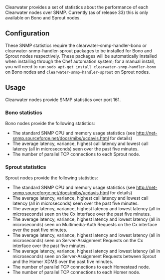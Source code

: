 Clearwater provides a set of statistics about the performance of each Clearwater nodes over SNMP. Currently (as of release 33) this is only available on Bono and Sprout nodes.

## Configuration

These SNMP statistics require the clearwater-snmp-handler-bono or clearwater-snmp-handler-sprout packages to be installed for Bono and Sprout nodes respectively. These packages will be automatically installed when installing through the Chef automation system; for a manual install, you will need to run `sudo apt-get install clearwater-snmp-handler-bono` on Bono nodes and `clearwater-snmp-handler-sprout` on Sprout nodes.

## Usage

Clearwater nodes provide SNMP statistics over port 161.

### Bono statistics

Bono nodes provide the following statistics:

* The standard SNMP CPU and memory usage statistics (see http://net-snmp.sourceforge.net/docs/mibs/ucdavis.html for details)
* The average latency, variance, highest call latency and lowest call latency (all in microseconds) seen over the past five minutes.
* The number of parallel TCP connections to each Sprout node.


### Sprout statistics

Sprout nodes provide the following statistics:

* The standard SNMP CPU and memory usage statistics (see http://net-snmp.sourceforge.net/docs/mibs/ucdavis.html for details)
* The average latency, variance, highest call latency and lowest call latency (all in microseconds) seen over the past five minutes.
* The average latency, variance, highest latency and lowest latency (all in microseconds) seen on the Cx interface over the past five minutes.
* The average latency, variance, highest latency and lowest latency (all in microseconds) seen on Multimedia-Auth Requests on the Cx interface over the past five minutes.
* The average latency, variance, highest latency and lowest latency (all in microseconds) seen on Server-Assignment Requests on the Cx interface over the past five minutes.
* The average latency, variance, highest latency and lowest latency (all in microseconds) seen on Server-Assignment Requests between Sprout and the Homer XDMS over the past five minutes.
* The number of parallel TCP connections to each Homestead node.
* The number of parallel TCP connections to each Homer node.